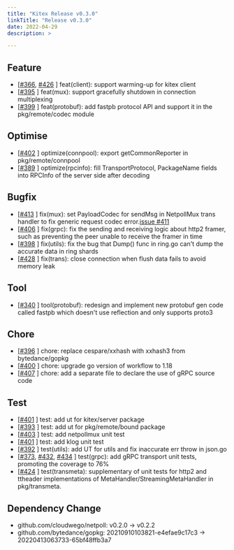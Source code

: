 ```yaml
---
title: "Kitex Release v0.3.0"
linkTitle: "Release v0.3.0"
date: 2022-04-29
description: >

---
```


## Feature

* [[#366](https://github.com/cloudwego/kitex/pull/366), [#426](https://github.com/cloudwego/kitex/pull/426) ] feat(client): support warming-up for kitex client
* [[#395](https://github.com/cloudwego/kitex/pull/395) ] feat(mux): support gracefully shutdown in connection multiplexing
* [[#399](https://github.com/cloudwego/kitex/pull/399) ] feat(protobuf): add fastpb protocol API and support it in the pkg/remote/codec module

## Optimise

* [[#402](https://github.com/cloudwego/kitex/pull/402) ] optimize(connpool): export getCommonReporter in pkg/remote/connpool
* [[#389](https://github.com/cloudwego/kitex/pull/389) ] optimize(rpcinfo): fill TransportProtocol, PackageName fields into RPCInfo of the server side after decoding

## Bugfix

* [[#413](https://github.com/cloudwego/kitex/pull/413) ] fix(mux): set PayloadCodec for sendMsg in NetpollMux trans handler to fix generic request codec error.[issue #411](https://github.com/cloudwego/kitex/issues/411)
* [[#406](https://github.com/cloudwego/kitex/pull/406) ] fix(grpc): fix the sending and receiving logic about http2 framer, such as preventing the peer unable to receive the framer in time
* [[#398](https://github.com/cloudwego/kitex/pull/398) ] fix(utils): fix the bug that Dump() func in ring.go can't dump the accurate data in ring shards
* [[#428](https://github.com/cloudwego/kitex/pull/428) ] fix(trans): close connection when flush data fails to avoid memory leak

## Tool

* [[#340](https://github.com/cloudwego/kitex/pull/340) ]  tool(protobuf): redesign and implement new protobuf gen code called fastpb which doesn't use reflection and only supports proto3

## Chore

* [[#396](https://github.com/cloudwego/kitex/pull/396) ] chore: replace cespare/xxhash with xxhash3 from bytedance/gopkg
* [[#400](https://github.com/cloudwego/kitex/pull/400) ] chore: upgrade go version of workflow to 1.18
* [[#407](https://github.com/cloudwego/kitex/pull/407) ] chore: add a separate file to declare the use of gRPC source code

## Test

* [[#401](https://github.com/cloudwego/kitex/pull/401) ] test: add ut for kitex/server package
* [[#393](https://github.com/cloudwego/kitex/pull/393) ] test: add ut for pkg/remote/bound package
* [[#403](https://github.com/cloudwego/kitex/pull/403) ] test: add netpollmux unit test
* [[#401](https://github.com/cloudwego/kitex/pull/401) ] test: add klog unit test
* [[#392](https://github.com/cloudwego/kitex/pull/392) ] test(utils): add UT for utils and fix inaccurate err throw in json.go
* [[#373](https://github.com/cloudwego/kitex/pull/373), [#432](https://github.com/cloudwego/kitex/pull/432), [#434](https://github.com/cloudwego/kitex/pull/434) ] test(grpc): add gRPC transport unit tests, promoting the coverage to 76%
* [[#424](https://github.com/cloudwego/kitex/pull/424) ] test(transmeta): supplementary of unit tests for http2 and ttheader implementations of MetaHandler/StreamingMetaHandler in pkg/transmeta.

## Dependency Change

* github.com/cloudwego/netpoll: v0.2.0 -> v0.2.2
* github.com/bytedance/gopkg: 20210910103821-e4efae9c17c3 -> 20220413063733-65bf48ffb3a7
